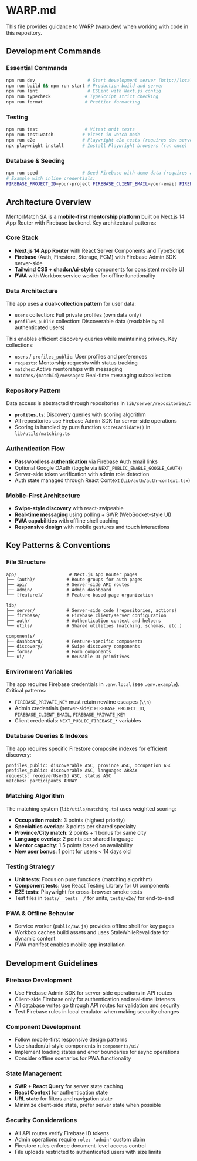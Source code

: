 # WARP.md

This file provides guidance to WARP (warp.dev) when working with code in this repository.

## Development Commands

### Essential Commands
```bash
npm run dev                    # Start development server (http://localhost:3000)
npm run build && npm run start # Production build and server
npm run lint                   # ESLint with Next.js config
npm run typecheck             # TypeScript strict checking
npm run format                # Prettier formatting
```

### Testing
```bash
npm run test                  # Vitest unit tests
npm run test:watch           # Vitest in watch mode
npm run e2e                  # Playwright e2e tests (requires dev server)
npx playwright install       # Install Playwright browsers (run once)
```

### Database & Seeding
```bash
npm run seed                 # Seed Firebase with demo data (requires admin credentials)
# Example with inline credentials:
FIREBASE_PROJECT_ID=your-project FIREBASE_CLIENT_EMAIL=your-email FIREBASE_PRIVATE_KEY="-----BEGIN..." npm run seed
```

## Architecture Overview

MentorMatch SA is a **mobile-first mentorship platform** built on Next.js 14 App Router with Firebase backend. Key architectural patterns:

### Core Stack
- **Next.js 14 App Router** with React Server Components and TypeScript
- **Firebase** (Auth, Firestore, Storage, FCM) with Firebase Admin SDK server-side
- **Tailwind CSS + shadcn/ui-style** components for consistent mobile UI
- **PWA** with Workbox service worker for offline functionality

### Data Architecture
The app uses a **dual-collection pattern** for user data:
- `users` collection: Full private profiles (own data only)
- `profiles_public` collection: Discoverable data (readable by all authenticated users)

This enables efficient discovery queries while maintaining privacy. Key collections:
- `users` / `profiles_public`: User profiles and preferences
- `requests`: Mentorship requests with status tracking
- `matches`: Active mentorships with messaging
- `matches/{matchId}/messages`: Real-time messaging subcollection

### Repository Pattern
Data access is abstracted through repositories in `lib/server/repositories/`:
- **`profiles.ts`**: Discovery queries with scoring algorithm
- All repositories use Firebase Admin SDK for server-side operations
- Scoring is handled by pure function `scoreCandidate()` in `lib/utils/matching.ts`

### Authentication Flow
- **Passwordless authentication** via Firebase Auth email links
- Optional Google OAuth (toggle via `NEXT_PUBLIC_ENABLE_GOOGLE_OAUTH`)
- Server-side token verification with admin role detection
- Auth state managed through React Context (`lib/auth/auth-context.tsx`)

### Mobile-First Architecture
- **Swipe-style discovery** with react-swipeable
- **Real-time messaging** using polling + SWR (WebSocket-style UI)
- **PWA capabilities** with offline shell caching
- **Responsive design** with mobile gestures and touch interactions

## Key Patterns & Conventions

### File Structure
```
app/                    # Next.js App Router pages
├── (auth)/            # Route groups for auth pages
├── api/               # Server-side API routes
├── admin/             # Admin dashboard
└── [feature]/         # Feature-based page organization

lib/
├── server/            # Server-side code (repositories, actions)
├── firebase/          # Firebase client/server configuration
├── auth/              # Authentication context and helpers
└── utils/             # Shared utilities (matching, schemas, etc.)

components/
├── dashboard/         # Feature-specific components
├── discovery/         # Swipe discovery components
├── forms/             # Form components
└── ui/                # Reusable UI primitives
```

### Environment Variables
The app requires Firebase credentials in `.env.local` (see `.env.example`). Critical patterns:
- `FIREBASE_PRIVATE_KEY` must retain newline escapes (`\\n`)
- Admin credentials (server-side): `FIREBASE_PROJECT_ID`, `FIREBASE_CLIENT_EMAIL`, `FIREBASE_PRIVATE_KEY`
- Client credentials: `NEXT_PUBLIC_FIREBASE_*` variables

### Database Queries & Indexes
The app requires specific Firestore composite indexes for efficient discovery:
```
profiles_public: discoverable ASC, province ASC, occupation ASC
profiles_public: discoverable ASC, languages ARRAY
requests: receiverUserId ASC, status ASC
matches: participants ARRAY
```

### Matching Algorithm
The matching system (`lib/utils/matching.ts`) uses weighted scoring:
- **Occupation match**: 3 points (highest priority)
- **Specialties overlap**: 3 points per shared specialty
- **Province/City match**: 2 points + 1 bonus for same city
- **Language overlap**: 2 points per shared language
- **Mentor capacity**: 1.5 points based on availability
- **New user bonus**: 1 point for users < 14 days old

### Testing Strategy
- **Unit tests**: Focus on pure functions (matching algorithm)
- **Component tests**: Use React Testing Library for UI components
- **E2E tests**: Playwright for cross-browser smoke tests
- Test files in `tests/__tests__/` for units, `tests/e2e/` for end-to-end

### PWA & Offline Behavior
- Service worker (`public/sw.js`) provides offline shell for key pages
- Workbox caches build assets and uses StaleWhileRevalidate for dynamic content
- PWA manifest enables mobile app installation

## Development Guidelines

### Firebase Development
- Use Firebase Admin SDK for server-side operations in API routes
- Client-side Firebase only for authentication and real-time listeners
- All database writes go through API routes for validation and security
- Test Firebase rules in local emulator when making security changes

### Component Development  
- Follow mobile-first responsive design patterns
- Use shadcn/ui-style components in `components/ui/`
- Implement loading states and error boundaries for async operations
- Consider offline scenarios for PWA functionality

### State Management
- **SWR + React Query** for server state caching
- **React Context** for authentication state
- **URL state** for filters and navigation state
- Minimize client-side state, prefer server state when possible

### Security Considerations
- All API routes verify Firebase ID tokens
- Admin operations require `role: 'admin'` custom claim
- Firestore rules enforce document-level access control
- File uploads restricted to authenticated users with size limits